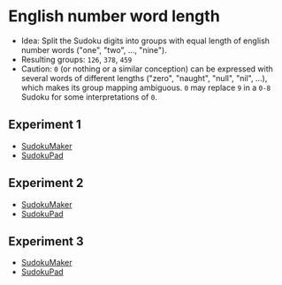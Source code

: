 # English number word length
* Idea: Split the Sudoku digits into groups with equal length of english number words ("one", "two", ..., "nine").
* Resulting groups: `126`, `378`, `459`
* Caution: `0` (or nothing or a similar conception) can be expressed with several words of different lengths ("zero", "naught", "null", "nil", ...),
which makes its group mapping ambiguous. `0` may replace `9` in a `0-8` Sudoku for some interpretations of `0`.

## Experiment 1
* [SudokuMaker](https://sudokumaker.app/?puzzle=N4IgZg9gTgtghgFwGoFMoGcCWEB2IBcIAjAHQCsJADCADQgAOArgF7MA2KBoOcMnhtEHEYIAFtAIgAwqKiZ0AFQj1R6ANaZBAYwgw%2BOBJMBEBAAIAyowAmENYwA6OU5cwBzTAhMuoERvXQmAIwBPEw4cFzETCDATFHC2eVETHEYYALQTAHdoS38ACgAZAFEAOQB1AEoHUxc2CAC4NhMAJgAPZpNi8uqonBMEFEbQzBwUdBpYuC0k9BQPaJMAZhM4SwArKbiPLRQ2Nn8YRnRt3AQ4EZNnNwR-MG8YFb3O0rLPb190HugxCBdcRrYIVWGx2BhMOz2-jgUBQJjuukumDAYDQW2e5TePj8PQ0ewyWjgLjG2l2%2BwIAG1QAA3RqMfhkAC%2BNGptP4AHYmSy2HSCM1OSAadz%2BABOfmCnn4AAcYtZBCIMqFBAALAqJQA2VX8Raagja5kC2X4DX68X8FUmw0ci2K-B860Sxn2-jSp0EUWu-Dyj3urkSl2%2B-hegPKnX4PXBo2hx0Ru0Rq0R40R80R-0Gm2xtMO0PhzOB0Px3Nu-OhjOmgjRwtS0NBys%2Bys5sv4ZOVxOVmuNuuNhuG1uN5uNguN0uG1ONiuN0eG9uGzuG7s23uG-uWqMl0PLm3z9Wrj2Dw3Dm2zm3Tm2T9M7uPV0NHv2hxeb9cMgC6dB0OGOUHOBnQFNACCC9D8JQ-L-oBcp0DCbi4D%2B%2BDkpQNDwfBRA0MhyHNDQ6HoYhCEobhaEYQR2FIXhBGYTQizkZRSo0NR1FkDQ9H0RRzE0axdEMRxLEUbRrGMRxao0AJAlsjQIkiZKNASRJQmCaJcniZJikycJ8mKVJT78jwfCSAA4nUDRNHEtSJMkqTpFAWQ5D%2BdCgYGAkgF4WIweSbLwYswroWQaqUBp%2BpafwIBGQk6BJCkaQZNkUCWMMozWSAtnKpQ9kJLFFLkosEnuTRElKsKDEiWQ0lCWJ9FssJIlqhJZB5WQ8FkMhSrMdRzT0c01GLOhSpuWh6FECxRCYfBzQSc0eWLCJGVPi%2BDnvH4FKueRHkMd503HEEHBcCAOh1FAkgAMSLIsAQNHAghiJgWhqLFMGUCQRCMiBAGBpQL10JYKBgCM7jYHg%2BDcLwAXfKIJArOsIM4BAHjwg8YiwugAOxPEJlheZllRaERliHFIxMIYsHTQ0l1xJYm0JYQOjvdoECU%2BT0EeI5HwmAAvCY5IOCYJgACKuO4ZhzCQ0N5OSyEtBMapPhUNDs1zPMIHzCAC-cQsUSYIkmJKEtS30MvXPLiu6EL1EmPRJjChLDhPgA3A4DhvscWTMyYTCsBwJDoIBWhu5gzAoCQmSYJYYjWzgdseEkLPO%2BwvvuygntYD7JCiCgriiAgwcOJAFl5DSFmYI7lCWyYecADxZIXmAANQV1UODANLmcmNn0ImGs%2BeF63peiO3Vc1xzdfaxzSKNyXDsALQmEQvcc9Pkeu6slhSHTn4jAgi8wPQuBbHkoyZDLyKogYOmzega8b6MBh5AA5AA8gAgiURRlAA%2BgASgoBRP5fJgVy338mJfn8-6YAmAzPwExyStwAFQOx-sA3%2B0Dd6wL-kQCWFRg7TyLjEPIHcTBJHHpPaWGDZ6%2B3novd8CBl4GFPpvC%2BO894ohhIfY%2B1Dz4ICvnfB%2Bz8FAKAAEKAJ-q3H%2BACv6wJAcfcBUCYFFwmNg5BFQTAIKAag9BJgGQODUXgJkW1dBny2M5XyIAcYiC4FotaG0-oMkemBMMlBkJbUJMSWCoAIRklghRAaKFFjTUbEQVMLjnLNHQosBqPk6Adn5P4ikzQhpjQ1mEqczZImwWGuRNk3iewRNJM5LKSocpm3icePxWSKRkAqsJMg6TDyZMhCU6SYlxYFIlIE6prjyS1QYigxpIoWnZNol4rpcoaxJPJG1DCFSBn4A5Ktf85i-woFaHjZxEAdr7Rems6gWiCREk2ttCQhA9rrJeiASxz5LFAA)
* [SudokuPad](https://sudokupad.app/199bvl2qht)

## Experiment 2
* [SudokuMaker](https://sudokumaker.app/?puzzle=N4IgZg9gTgtghgFwGoFMoGcCWEB2IBcIAjAHQCsJADCADQgAOArgF7MA2KBoOcMnhtEHEYIAFtAIgAwqKiZ0AFQj1R6ANaZBAYwgw%2BOBJMBEBAAIAyowAmENYwA6OU5cwBzTAhMuoERvXQmAIwBPEw4cFzETCDATFHC2eVETHEYYALQTAHdoS38ACgAZAFEAOQB1AEoHUxc2CAC4NhMAJgAPZpNi8uqonBMEFEbQzBwUdBpYuC0k9BQPaJMAZhM4SwArKbiPLRQ2Nn8YRnRt3AQ4EZNnNwR-MG8YFb3O0rLPb190HugxCBdcRrYIVWGx2BhMOz2-jgUBQJjuukumDAYDQW2e5TePj8PTU3noGm0u32BAA2sAAL40ClUynUum0hk0pn05mMlnstmc1ncjk8rm8gX8oV8kWC0XCsWSiWcgC6dB0OGOUHOBnQpNACCC9H4lFpIE12oIRDoMLcuDV%2BBJlBo1utxvtNGajudtptNAdxqdXrdro9zu9ixogcDABYaGGw2QaFGo8Gg%2BGE5Ho8m46HE8mYzQAGzZ3MAdhoBYLAA4aKXSznK4XqyWy3Wqzmi9Xy2WZXqeHxJABxOoNJpxWqJZKpdJQLI5NV0A38Ig5kBeLEWkl562LACcTrIWcobapIA7-BAA4S6CSKTSGWyUEsw1Gk-1Wv4Icoc4Sd9JJMWpfX4dLIbX0YFmQFaVkWUZ5o2BZZqWZAAWQ1pkMaIbBmGzRRs0YaLE6z5Bp6TpEHGRBetazSls0AGLAWX4ynK87vH4pIrkGG7RtutHHEEHBcCAOh1FAkgAMSLIsAQNHAghiJgWhqHeFqUCQRBkOSerTkalDqXQlgoGAIzuNgeD4NwvCHt8ogkCs6zmTgEAePCDxiLC6DGbE8RDueo7jteoQDmI94jEwhiWrRDTSXEljcaphA6Fp2gQDFUXmh4C4fCYAC8Jgkg4JgmAAIq47hmHMJB2XkJLGi0ExZjKFQ0FluX5QghUIMV9ylYGJgFiYxbVbVfT1dcTUtbopVhiYUYmGu1UODKADcDgOAqxxZGlJhMKwHAkOg2paJtmDMCgJCZJglhiHNOCLR4STpWt7AHVtKA7Vg%2B0kKIKCuKICBnQ4kBjnkABu0ImJgK2UDNQMmAAPFkYOYAA1LDVQ4MAdU-SY-2A2sINg5jUOiNj8OI9lyN9dlSJo8DUOZCYAC0JhEIT2WMzdG2rJYUiJcqIwIOzMD0LgWx5KMVN5ciqIGF29HoDzfOjAYeQAOQAPIAIIlEUZQAPoAEoKAUGvyyYsMmJjRvy-rhtAxMyV%2BBMJKYwAVMtRuYBMDtO%2BDRtENVFRnYzQMxHkOMmEktP03VfvMwdrPs4qCCcwY0v83LQv1aLMLi5LieywgCsq2rmsKAoABC5tGybJhmwbztW5Lttu1T1do%2BX9MmI7DdA97vsmOSDg93glI8boMtbEuu4gP5IhcAPHFcYZyl7pFzSUMaPFsIwYzqiAANr-wTpHpYLgzpQzR6tv68EHvKAH-w8Gn405-4Jf18ECGxZ3zvF90Ffh8v1m78P0-H%2B%2BAswhn-rvL%2Bz98DFjfnuM%2B4D95AKIifWB994HfyfEQMBn8EH8DXIscktFRguEQJgP6-ASS0QgGQqAcgtIlBQMQhApCUAixROnHYFo47rxUo%2BC%2BGlV7ryXKAOBRoIFANASgj%2B%2BAV7oJfrqSRD8ZGQJDMg4RqDRE4IIFhLB0ixEznIjopRiD-yGL0VozBCiZxmKgXmUxmj8B5jXAQugRCSFkNJJQ6htCUD0MYcwrWJCICcKgNwts5IgA)
* [SudokuPad](https://sudokupad.app/ksspig80ek)

## Experiment 3
* [SudokuMaker](https://sudokumaker.app/?puzzle=N4IgZg9gTgtghgFwGoFMoGcCWEB2IBcIAjAHQCsJADCADQgAOArgF7MA2KBoOcMnhtEHEYIAFtAIgAwqKiZ0AFQj1R6ANaZBAYwgw%2BOBJMBEBAAIAyowAmENYwA6OU5cwBzTAhMuoERvXQmAIwBPEw4cFzETCDATFHC2eVETHEYYALQTAHdoS38ACgAZAFEAOQB1AEoHUxc2CAC4NhMAJgAPZpNi8uqonBMEFEbQzBwUdBpYuC0k9BQPaJMAZhM4SwArKbiPLRQ2Nn8YRnRt3AQ4EZNnNwR-MG8YFb3O0rLPb190HugxCBdcRrYIVWGx2BhMOz2-jgUBQJjuukumDAYDQW2e5TePj8PXo3ksjC02zgLjGE0y7nEIhMMPogxu2l2%2BwIAG1QAA3RqMfhkAC%2BNHZnP4AHY%2BQK2FyCM1RSAOeL%2BABOaWyiX4AAcSsFBCIGrlBAALDqVQA2Q38Ramgjm-kyzX4E3W5X8A0O20il26-BS90q3ne-jqv0ERWB-DakPBsUqgOR-hhmP6i34K3xu2J30pr0pt0p%2B0p50p6M2j2Zos%2BxPJ0uxxPZytB6uJkuOgjp2tqxNx1sR1sVpv4fOt3Otju9ru9nu2we9-u9mu9xu2wu9lu9xe24e20e28ceye26eutMNxP7j3b42HkOz23zj2bj3rj2r4sXrPtxN3qOJ3en488gC6dA6DgxxQOcBjoCyoAIEEtIEJQ0rQbBoZ0DCbi4BB%2BDMpQNDYdhRA0Ph%2BHNDQxHEbhOEEZRREkTR5F4VRNGkTQizMaxeo0Ox7FkDQ3HcSx-EcYJXE8SJAksZxgm8SJRo0DJMlCjQCkKaqNAqSpcmyYpWnKapukafJ2m6Wpf7SjwfCSAA4nUDRNHEtSJMkqTpFAWQ5BBdCIbGMkgF4WIYcyQrYYs8rEWQRqUCZ1pmfwIB2Qk6BJCkaQZNkUCWMMozuSAnn6pQ3kJJlLLMosKnBRxKl6vKPEKWQ6lyUp3FCvJClGipZBVWQ2FkPher8exzTcc07GLMRepBURxFEAJRCkdhzQqc0VWLApJV-gBPnvH4LKBcxIU8eF63HEEHBcCAOh1FAkgAMSLIsAQNHAghiJgWhqJlGGUCQRC8ghMGxpQAN0JYKBgCM7jYHg%2BDcLwMXfKIJArOsCM4BAHjwg8YiwugMOxPEDlJc5rlpaEdliFlIxMIYmHrQ0r1xJYp05YQOjA9oECs8z6EeL5HwmAAvCYzIOCYJgACKuO4ZhzCQ6N5My%2BEtBMRp-hUNDC2LEsIFLCAy-ccssSYCkmKqKtq30GvXNruu6HL7EmNxJjyirDh-gA3A4DhAccWT8yYTCsBwJDoLSWhB5gzAoCQ5KWGI7s4F7HhJAL-vsJHwcoKHWARyQogoK4ogIHHDiQC5eQci5mC%2B5QrsmJXAA8WQ15gADUzdVDgwDqyXJhl9CJhrFXNcDw3ohD637ci535si0iPf1z7AC0JhEBPItryngerJYUhc6BIwIDvMD0LgWx5KMmQa8iqIGBZm3oIfx%2BjAYeQAOQAPIAIIlEUZQAPoAEoKAKL-F%2BJhm79zASYF%2BIDIGYAmDzPwExmQDwAFQ%2B3AXAiBaCL4YMgUQFWFQ45r1rjEPIw8TBJCXivdWxCN6Ry3jvYCCA94GAfifZ%2B59L4ohhDfO%2BbCn4IFfp-b%2Bf8FAKAAEIwPAQPcB0DQEYPgXfJBqD0G1wmGQvBFQTDYNgQQohJgeQOEMXgPkZ1dCPy2P5SKIAKYiC4KYo6J0oY8lMjDSQuJ2YEiJCSLKTNmgA3wmdYkYxIKthAEaRYDJIQshYjNSKKZwlRKZJhKaJFmjxLCWQJJ-lFg9QiomYg1BAKMn8kNEiZAMm9hAPNbJMTOKLEqbaYgepamYU6jxfBBTVStOZO1WSJsClCmaD0pqikhSNI9CALJxTomYSNPJCpBS9TDJmck3p6lxmDJWWdEpLI9QVQ6pskMIBVRFJ2bM4qK1SpOwKSNHp-iSILRuYdaCTioIoFaFTUA50JCECugDAF1BTFaGCadH5l0-mAoBiAFx-4XFAA)
* [SudokuPad](https://sudokupad.app/a6j8wuoh1l)


